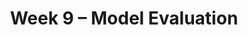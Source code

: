 ---
    title: Week 9 – Model Evaluation
    weekNumber: 9
    days:
      - date: 2021-5-23
        events:
          "**LEC 24**{: .label .label-lecture } [Cross-Validation](resources/lectures/lec24/lec24.html)":
          "**Lab 8**{: .label .label-lab } **[Feature Engineering (due 5/23)](https://github.com/dsc-courses/dsc80-2022-sp/blob/main/labs/08-features/lab.ipynb)**":
      - date: 2021-5-25
        events:
          "**LEC 25**{: .label .label-lecture } [Decision Trees, Grid Search, and Multicollinearity](resources/lectures/lec25/lec25.html)":
          "**DIS 8**{: .label .label-disc } **[`sklearn` (due 5/28)](https://github.com/dsc-courses/dsc80-2022-sp/tree/main/discussions/08-sklearn)**":
      - date: 2021-5-26
        events:
          "**PROJ 4**{: .label .label-proj } **[Language Models 🗣 (due 5/26)](https://github.com/dsc-courses/dsc80-2022-sp/blob/main/projects/04-language_models/project.ipynb)**":
      - date: 2021-5-27
        events:
          "**LEC 26**{: .label .label-lecture } More Examples":
---